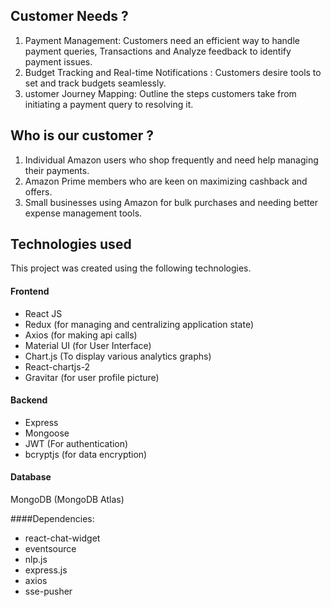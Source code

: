 ## Customer Needs ?
  1) Payment Management: Customers need an efficient way to handle payment
  queries, Transactions and Analyze feedback to identify payment issues.
  2) Budget Tracking and Real-time Notifications : Customers desire tools to
  set and track budgets seamlessly.
  3) ustomer Journey Mapping: Outline the steps customers take from
  initiating a payment query to resolving it.

## Who is our customer ?
  1) Individual Amazon users who shop frequently and need help managing
  their payments.
  2) Amazon Prime members who are keen on maximizing cashback and
offers.
  3) Small businesses using Amazon for bulk purchases and needing better
expense management tools.

## Technologies used
This project was created using the following technologies.

#### Frontend

- React JS
- Redux (for managing and centralizing application state)
- Axios (for making api calls)
- Material UI (for User Interface)
- Chart.js (To display various analytics graphs)
- React-chartjs-2  
- Gravitar (for user profile picture)

#### Backend

- Express
- Mongoose
- JWT (For authentication)
- bcryptjs (for data encryption)

#### Database
MongoDB (MongoDB Atlas)

####Dependencies:
 - react-chat-widget
 - eventsource
 - nlp.js
 - express.js
 - axios
 - sse-pusher
